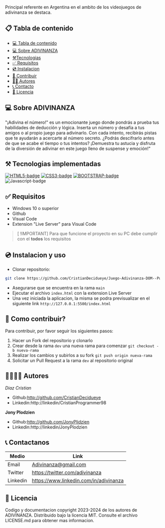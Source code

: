 <p>
Principal referente en Argentina en el ambito de los videojuegos de adivinanza se destaca.
<br>

## 📋 Tabla de contenido
<!----Control mas espacio para seleccionar categoria en el parentesis---->
- [💻 Tabla de contenido](#📋-tabla-de-contenido)
- [💻 Sobre ADIVINANZA](#💻-sobre-adivinanza)
- [⚒️Tecnologias](#⚒️-tecnologias-implementadas)
- [✅ Requisitos](#✅-requisitos)
- [💿 Instalacion](#💿-instalacion-y-uso)
- [🤝 Contribuir](#🤝-como-contribuir)
- [👨‍💻 Autores](#👨‍💻👩‍💻-autores)
- [📞 Contacto](#📞-contactanos)
- [📄 Licencia](#📄-licencia)

## 💻 Sobre ADIVINANZA

"¡Adivina el número!" es un emocionante juego donde pondrás a prueba tus habilidades de deducción y lógica. Inserta un número y desafía a tus amigos o al propio juego para adivinarlo. Con cada intento, recibirás pistas que te ayudarán a acercarte al número secreto. ¿Podrás descifrarlo antes de que se acabe el tiempo o tus intentos? ¡Demuestra tu astucia y disfruta de la diversión de adivinar en este juego lleno de suspense y emoción!"


## ⚒️ Tecnologias implementadas


[![HTML5-badge]][HTML-url]
[![CSS3-badge]][CSS3-url]
[![BOOTSTRAP-badge]][Bootstrap-url]
![Javascript-badge]

## ✅ Requisitos

- Windows 10 o superior
- Github
- Visual Code
- Extension "Live Server" para Visual Code

> [ !IMPORTANT]
> Para que funcione el proyecto en su PC debe cumplir con el **todos** los requisitos

## 💿 Instalacion y uso

- Clonar repositorio:

```bash
git clone https://github.com/CristianDecidueye/Juego-Adivinanza-DOM--Punto-1
```

- Asegurarse que se encuentra en la rama `main`
- Ejecutar el archivo `index.html` con la extension Live Server
- Una vez iniciada la aplicacion, la misma se podra previsualizar en el siguiente link `http://127.0.0.1:5500/index.html`

## 🤝 Como contribuir?

Para contribuir, por favor seguir los siguientes pasos:

1. Hacer un Fork del repositorio y clonarlo
2. Crear desde la rama `dev` una nueva rama para comenzar `git checkout -b nueva-rama`
3. Realizar los cambios y subirlos a su fork `git push origin nueva-rama`
4. Solicitar un Pull Request a la rama `dev` al repositorio original

## 👨‍💻👩‍💻 Autores

_Diaz Cristian_

- Github:http://github.com/CristianDecidueye
- Linkedin:http://linkedin/CristianProgrammer98

**Jony Plodzien**

- Github:http://github.com/JonyPlidzien
- Linkedin:http://linkedin/JonyPlodzien

## 📞 Contactanos

| Medio    | Link                              |
| -------- | --------------------------------- |
| Email    | Adivinanza@gmail.com                   |
| Twitter  | https://twitter.com/adivinanza         |
| Linkedin | https://www.linkedin.com/in/adivinanza |

## 📄 Licencia

Codigo y documentacion copyright 2023-2024 de los autores de ADIVINANZA. Distribuido bajo la licencia MIT. Consulte el archivo LICENSE.md para obtener mas informacion.





<!---Markdown links & images--->

[HTML5-badge]:https://img.shields.io/badge/HTML5-E34F26?style=for-the-badge&logo=html5&logoColor=white
[HTML-url]:http://html.com/tags/
[CSS3-badge]:https://img.shields.io/badge/CSS3-1572B6?style=for-the-badge&logo=css3&logoColor=white
[CSS3-url]:https://www.w3.org/Style/CSS/
[BOOTSTRAP-badge]:https://img.shields.io/badge/Bootstrap-563D7C?style=for-the-badge&logo=bootstrap&logoColor=white
[Bootstrap-url]:https://getbootstrap.com/
[Javascript-badge]:https://img.shields.io/badge/JavaScript-323330?style=for-the-badge&logo=javascript&logoColor=F7DF1E
[Bootstrap-url]:https://getbootstrap.com/
[React-badge]:https://img.shields.io/badge/React-20232A?style=for-the-badge&logo=react&logoColor=61DAFB
[Bootstrap-url]:https://getbootstrap.com/


<!---Markdown links & images--->

[HTML5-badge]:https://img.shields.io/badge/HTML5-E34F26?style=for-the-badge&logo=html5&logoColor=white
[HTML-url]:http://html.com/tags/
[CSS3-badge]:https://img.shields.io/badge/CSS3-1572B6?style=for-the-badge&logo=css3&logoColor=white
[CSS3-url]:https://www.w3.org/Style/CSS/
[BOOTSTRAP-badge]:https://img.shields.io/badge/Bootstrap-563D7C?style=for-the-badge&logo=bootstrap&logoColor=white
[Bootstrap-url]:https://getbootstrap.com/
[Javascript-badge]:https://img.shields.io/badge/JavaScript-323330?style=for-the-badge&logo=javascript&logoColor=F7DF1E
[Bootstrap-url]:https://getbootstrap.com/
[React-badge]:https://img.shields.io/badge/React-20232A?style=for-the-badge&logo=react&logoColor=61DAFB
[Bootstrap-url]:https://getbootstrap.com/
